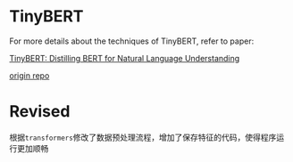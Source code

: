 TinyBERT
======== 


For more details about the techniques of TinyBERT, refer to paper:

[TinyBERT: Distilling BERT for Natural Language Understanding](https://arxiv.org/abs/1909.10351)

[origin repo](https://github.com/huawei-noah/Pretrained-Language-Model.git)

Revised
==================================
根据`transformers`修改了数据预处理流程，增加了保存特征的代码，使得程序运行更加顺畅

